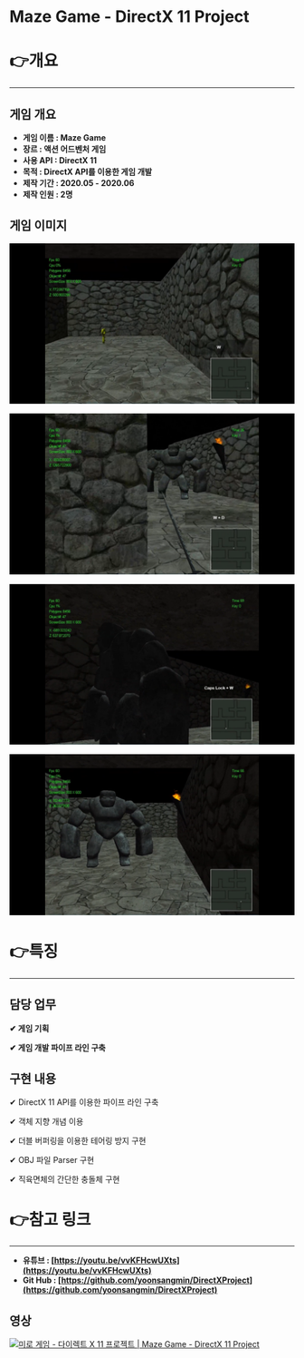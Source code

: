 # Maze Game - DirectX 11 Project

# 👉개요

---

## 게임 개요

- **게임 이름 : Maze Game**
- **장르 : 액션 어드벤처 게임**
- **사용 API : DirectX 11**
- **목적 : DirectX API를 이용한 게임 개발**
- **제작 기간 : 2020.05 - 2020.06**
- **제작 인원 : 2명**

## 게임 이미지

![1.png](Images/1.png)

![2.png](Images/2.png)

![3.png](Images/3.png)

![4.png](Images/4.png)

# 👉특징

---

## 담당 업무

**✔ 게임 기획**

**✔ 게임 개발 파이프 라인 구축**

## 구현 내용

✔ DirectX 11 API를 이용한 파이프 라인 구축

✔ 객체 지향 개념 이용

✔ 더블 버퍼링을 이용한 테어링 방지 구현

✔ OBJ 파일 Parser 구현

✔ 직육면체의 간단한 충돌체 구현

# 👉참고 링크

---

- **유튜브 : [https://youtu.be/vvKFHcwUXts](https://youtu.be/vvKFHcwUXts)**
- **Git Hub : [https://github.com/yoonsangmin/DirectXProject](https://github.com/yoonsangmin/DirectXProject)**

## 영상

[![미로 게임 - 다이렉트 X 11 프로젝트 | Maze Game - DirectX 11 Project](https://img.youtube.com/vi/vvKFHcwUXts/0.jpg)](https://www.youtube.com/watch?v=vvKFHcwUXts "미로 게임 - 다이렉트 X 11 프로젝트 | Maze Game - DirectX 11 Project")
